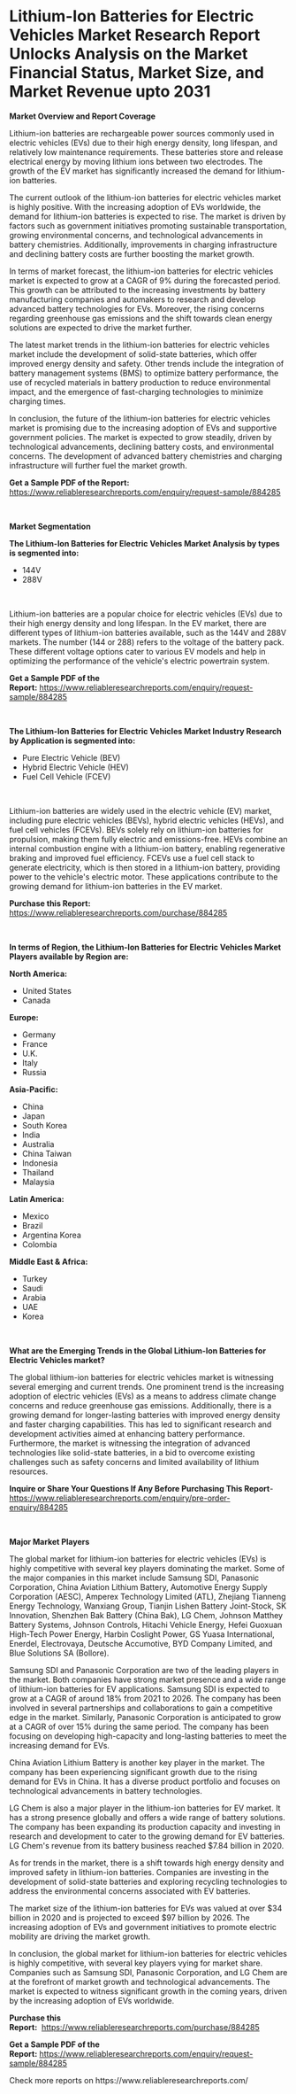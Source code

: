 <p><h1>Lithium-Ion Batteries for Electric Vehicles Market Research Report Unlocks Analysis on the Market Financial Status, Market Size, and Market Revenue upto 2031</h1></p><p><strong>Market Overview and Report Coverage</strong></p>
<p><p>Lithium-ion batteries are rechargeable power sources commonly used in electric vehicles (EVs) due to their high energy density, long lifespan, and relatively low maintenance requirements. These batteries store and release electrical energy by moving lithium ions between two electrodes. The growth of the EV market has significantly increased the demand for lithium-ion batteries.</p><p>The current outlook of the lithium-ion batteries for electric vehicles market is highly positive. With the increasing adoption of EVs worldwide, the demand for lithium-ion batteries is expected to rise. The market is driven by factors such as government initiatives promoting sustainable transportation, growing environmental concerns, and technological advancements in battery chemistries. Additionally, improvements in charging infrastructure and declining battery costs are further boosting the market growth.</p><p>In terms of market forecast, the lithium-ion batteries for electric vehicles market is expected to grow at a CAGR of 9% during the forecasted period. This growth can be attributed to the increasing investments by battery manufacturing companies and automakers to research and develop advanced battery technologies for EVs. Moreover, the rising concerns regarding greenhouse gas emissions and the shift towards clean energy solutions are expected to drive the market further.</p><p>The latest market trends in the lithium-ion batteries for electric vehicles market include the development of solid-state batteries, which offer improved energy density and safety. Other trends include the integration of battery management systems (BMS) to optimize battery performance, the use of recycled materials in battery production to reduce environmental impact, and the emergence of fast-charging technologies to minimize charging times.</p><p>In conclusion, the future of the lithium-ion batteries for electric vehicles market is promising due to the increasing adoption of EVs and supportive government policies. The market is expected to grow steadily, driven by technological advancements, declining battery costs, and environmental concerns. The development of advanced battery chemistries and charging infrastructure will further fuel the market growth.</p></p>
<p><strong>Get a Sample PDF of the Report:</strong> <a href="https://www.reliableresearchreports.com/enquiry/request-sample/884285">https://www.reliableresearchreports.com/enquiry/request-sample/884285</a></p>
<p>&nbsp;</p>
<p><strong>Market Segmentation</strong></p>
<p><strong>The Lithium-Ion Batteries for Electric Vehicles Market Analysis by types is segmented into:</strong></p>
<p><ul><li>144V</li><li>288V</li></ul></p>
<p>&nbsp;</p>
<p><p>Lithium-ion batteries are a popular choice for electric vehicles (EVs) due to their high energy density and long lifespan. In the EV market, there are different types of lithium-ion batteries available, such as the 144V and 288V markets. The number (144 or 288) refers to the voltage of the battery pack. These different voltage options cater to various EV models and help in optimizing the performance of the vehicle's electric powertrain system.</p></p>
<p><strong>Get a Sample PDF of the Report:</strong>&nbsp;<a href="https://www.reliableresearchreports.com/enquiry/request-sample/884285">https://www.reliableresearchreports.com/enquiry/request-sample/884285</a></p>
<p>&nbsp;</p>
<p><strong>The Lithium-Ion Batteries for Electric Vehicles Market Industry Research by Application is segmented into:</strong></p>
<p><ul><li>Pure Electric Vehicle (BEV)</li><li>Hybrid Electric Vehicle (HEV)</li><li>Fuel Cell Vehicle (FCEV)</li></ul></p>
<p>&nbsp;</p>
<p><p>Lithium-ion batteries are widely used in the electric vehicle (EV) market, including pure electric vehicles (BEVs), hybrid electric vehicles (HEVs), and fuel cell vehicles (FCEVs). BEVs solely rely on lithium-ion batteries for propulsion, making them fully electric and emissions-free. HEVs combine an internal combustion engine with a lithium-ion battery, enabling regenerative braking and improved fuel efficiency. FCEVs use a fuel cell stack to generate electricity, which is then stored in a lithium-ion battery, providing power to the vehicle's electric motor. These applications contribute to the growing demand for lithium-ion batteries in the EV market.</p></p>
<p><strong>Purchase this Report:</strong>&nbsp; <a href="https://www.reliableresearchreports.com/purchase/884285">https://www.reliableresearchreports.com/purchase/884285</a></p>
<p>&nbsp;</p>
<p><strong>In terms of Region, the Lithium-Ion Batteries for Electric Vehicles Market Players available by Region are:</strong></p>
<p>
    <p> <strong> North America: </strong>
        <ul>
            <li>United States</li>
            <li>Canada</li>
        </ul>
        </p> 
    <p> <strong> Europe: </strong>
        <ul>
            <li>Germany</li>
            <li>France</li>
            <li>U.K.</li>
            <li>Italy</li>
            <li>Russia</li>
        </ul>
        </p> 
    <p> <strong> Asia-Pacific: </strong>
        <ul>
            <li>China</li>
            <li>Japan</li>
            <li>South Korea</li>
            <li>India</li>
            <li>Australia</li>
            <li>China Taiwan</li>
            <li>Indonesia</li>
            <li>Thailand</li>
            <li>Malaysia</li>
        </ul>
        </p> 
    <p> <strong> Latin America: </strong>
        <ul>
            <li>Mexico</li>
            <li>Brazil</li>
            <li>Argentina Korea</li>
            <li>Colombia</li>
        </ul>
        </p> 
    <p> <strong> Middle East & Africa: </strong>
        <ul>
            <li>Turkey</li>
            <li>Saudi</li>
            <li>Arabia</li>
            <li>UAE</li>
            <li>Korea</li>
        </ul>
    </p>
    </p>
<p>&nbsp;</p>
<p><strong>What are the Emerging Trends in the Global Lithium-Ion Batteries for Electric Vehicles market?</strong></p>
<p><p>The global lithium-ion batteries for electric vehicles market is witnessing several emerging and current trends. One prominent trend is the increasing adoption of electric vehicles (EVs) as a means to address climate change concerns and reduce greenhouse gas emissions. Additionally, there is a growing demand for longer-lasting batteries with improved energy density and faster charging capabilities. This has led to significant research and development activities aimed at enhancing battery performance. Furthermore, the market is witnessing the integration of advanced technologies like solid-state batteries, in a bid to overcome existing challenges such as safety concerns and limited availability of lithium resources.</p></p>
<p><strong>Inquire or Share Your Questions If Any Before Purchasing This Report</strong>- <a href="https://www.reliableresearchreports.com/enquiry/pre-order-enquiry/884285">https://www.reliableresearchreports.com/enquiry/pre-order-enquiry/884285</a></p>
<p>&nbsp;</p>
<p><strong>Major Market Players</strong></p>
<p><p>The global market for lithium-ion batteries for electric vehicles (EVs) is highly competitive with several key players dominating the market. Some of the major companies in this market include Samsung SDI, Panasonic Corporation, China Aviation Lithium Battery, Automotive Energy Supply Corporation (AESC), Amperex Technology Limited (ATL), Zhejiang Tianneng Energy Technology, Wanxiang Group, Tianjin Lishen Battery Joint-Stock, SK Innovation, Shenzhen Bak Battery (China Bak), LG Chem, Johnson Matthey Battery Systems, Johnson Controls, Hitachi Vehicle Energy, Hefei Guoxuan High-Tech Power Energy, Harbin Coslight Power, GS Yuasa International, Enerdel, Electrovaya, Deutsche Accumotive, BYD Company Limited, and Blue Solutions SA (Bollore).</p><p>Samsung SDI and Panasonic Corporation are two of the leading players in the market. Both companies have strong market presence and a wide range of lithium-ion batteries for EV applications. Samsung SDI is expected to grow at a CAGR of around 18% from 2021 to 2026. The company has been involved in several partnerships and collaborations to gain a competitive edge in the market. Similarly, Panasonic Corporation is anticipated to grow at a CAGR of over 15% during the same period. The company has been focusing on developing high-capacity and long-lasting batteries to meet the increasing demand for EVs.</p><p>China Aviation Lithium Battery is another key player in the market. The company has been experiencing significant growth due to the rising demand for EVs in China. It has a diverse product portfolio and focuses on technological advancements in battery technologies.</p><p>LG Chem is also a major player in the lithium-ion batteries for EV market. It has a strong presence globally and offers a wide range of battery solutions. The company has been expanding its production capacity and investing in research and development to cater to the growing demand for EV batteries. LG Chem's revenue from its battery business reached $7.84 billion in 2020.</p><p>As for trends in the market, there is a shift towards high energy density and improved safety in lithium-ion batteries. Companies are investing in the development of solid-state batteries and exploring recycling technologies to address the environmental concerns associated with EV batteries.</p><p>The market size of the lithium-ion batteries for EVs was valued at over $34 billion in 2020 and is projected to exceed $97 billion by 2026. The increasing adoption of EVs and government initiatives to promote electric mobility are driving the market growth.</p><p>In conclusion, the global market for lithium-ion batteries for electric vehicles is highly competitive, with several key players vying for market share. Companies such as Samsung SDI, Panasonic Corporation, and LG Chem are at the forefront of market growth and technological advancements. The market is expected to witness significant growth in the coming years, driven by the increasing adoption of EVs worldwide.</p></p>
<p><strong>Purchase this Report:</strong>&nbsp;&nbsp;<a href="https://www.reliableresearchreports.com/purchase/884285">https://www.reliableresearchreports.com/purchase/884285</a></p>
<p></p>
<p><strong>Get a Sample PDF of the Report:</strong>&nbsp;<a href="https://www.reliableresearchreports.com/enquiry/request-sample/884285">https://www.reliableresearchreports.com/enquiry/request-sample/884285</a></p>
<p>Check more reports on https://www.reliableresearchreports.com/</p>